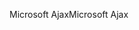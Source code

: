 <span data-ttu-id="05128-101">Microsoft Ajax</span><span class="sxs-lookup"><span data-stu-id="05128-101">Microsoft Ajax</span></span>